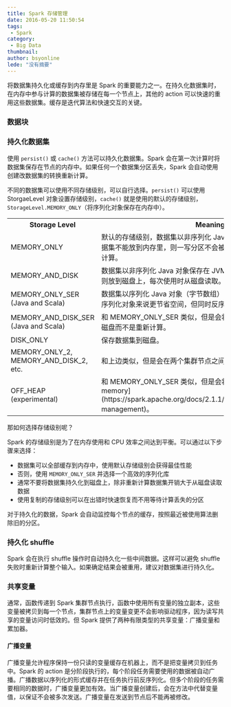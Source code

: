 ```yaml
---
title: Spark 存储管理
date: 2016-05-20 11:50:54
tags:
 - Spark
category: 
 - Big Data
thumbnail: 
author: bsyonline
lede: "没有摘要"
---
```


将数据集持久化或缓存到内存里是 Spark 的重要能力之一。在持久化数据集时，在内存中参与计算的数据集被存储在每一个节点上，其他的 action 可以快速的重用这些数据集。缓存是迭代算法和快速交互的关键。

### 数据块



### 持久化数据集

使用 ```persist()``` 或 ```cache()``` 方法可以持久化数据集。Spark 会在第一次计算时将数据集保存在节点的内存中。如果任何一个数据集分区丢失，Spark 会自动使用创建改数据集的转换重新计算。

不同的数据集可以使用不同存储级别，可以自行选择。```persist()``` 可以使用 StorgaeLevel 对象设置存储级别，```cache()``` 就是使用的默认的存储级别，```StorageLevel.MEMORY_ONLY```（将序列化对象保存在内存中）。
<table class="table table-bordered table-striped table-condensed"><tr><th>Storage Level</th><th>Meaning</th></tr><tr><td>MEMORY_ONLY</td><td>默认的存储级别，数据集以非序列化 Java 对象保存在 JVM 中。如果数据集不能放到内存里，则一写分区不会被缓存，而是在每次使用时重新计算。</td></tr><tr><td>MEMORY_AND_DISK</td><td>数据集以非序列化 Java 对象保存在 JVM 中。如果分区不能放到内存中则放到磁盘上，每次使用时从磁盘读取。</td></tr><tr><td>MEMORY_ONLY_SER  (Java and Scala)</td><td>数据集以序列化 Java 对象（字节数组）方式保存。这种方式相对于非序列化对象来说更节省空间，但同时反序列化也更耗 CPU 。</td></tr><tr><td>MEMORY_AND_DISK_SER  (Java and Scala)</td><td>和 MEMORY_ONLY_SER 类似，但是会将无法放到内存中的分区保存到磁盘而不是重新计算。</td></tr><tr><td>DISK_ONLY</td><td>保存数据集到磁盘。</td></tr><tr><td>MEMORY_ONLY_2, MEMORY_AND_DISK_2, etc. </td><td>和上边类似，但是会在两个集群节点之间复制分区，保证有 2 份拷贝。</td></tr><tr><td>OFF_HEAP (experimental)</td><td>和 MEMORY_ONLY_SER 类似，但是会将数据保存在 [off-heap memory](https://spark.apache.org/docs/2.1.1/configuration.html#memory-management)。 </td></tr></table>

那如何选择存储级别呢？

Spark 的存储级别是为了在内存使用和 CPU 效率之间达到平衡。可以通过以下步骤来选择：

* 数据集可以全部缓存到内存中，使用默认存储级别会获得最佳性能
* 否则，使用 ```MEMORY_ONLY_SER``` 并选择一个高效的序列化库
* 通常不要将数据集持久化到磁盘上，除非重新计算数据集开销大于从磁盘读取数据
* 使用复制的存储级别可以在出错时快速恢复而不用等待计算丢失的分区

对于持久化的数据，Spark 会自动监控每个节点的缓存，按照最近被使用算法删除旧的分区。

### 持久化 shuffle

Spark 会在执行 shuffle 操作时自动持久化一些中间数据。这样可以避免 shuffle 失败时重新计算整个输入。如果确定结果会被重用，建议对数据集进行持久化。

### 共享变量

通常，函数传递到 Spark 集群节点执行，函数中使用所有变量的独立副本，这些变量被拷贝到每一个节点，集群节点上的变量变更不会影响驱动程序，因为读写共享的变量访问时低效的。但 Spark 提供了两种有限类型的共享变量：广播变量和累加器。

#### 广播变量

广播变量允许程序保持一份只读的变量缓存在机器上，而不是把变量拷贝到任务中。Spark 的 action 是分阶段执行的，每个阶段任务需要使用的数据被自动广播。广播数据以序列化的形式缓存并在任务执行前反序列化。但多个阶段的任务需要相同的数据时，广播变量更加有效。当广播变量创建后，会在方法中代替变量值，以保证不会被多次发送。广播变量在发送到节点后不能再被修改。

